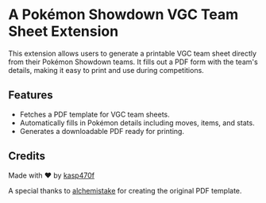 # A Pokémon Showdown VGC Team Sheet Extension

This extension allows users to generate a printable VGC team sheet directly from their Pokémon Showdown teams. It fills out a PDF form with the team's details, making it easy to print and use during competitions.

## Features
- Fetches a PDF template for VGC team sheets.
- Automatically fills in Pokémon details including moves, items, and stats.
- Generates a downloadable PDF ready for printing.

## Credits
Made with ❤️ by [kasp470f](https://github.com/kasp470f)

A special thanks to [alchemistake](https://github.com/alchemistake) for creating the original PDF template.